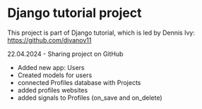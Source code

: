 # Django tutorial project
This project is part of Django tutorial, which is led by Dennis Ivy: https://github.com/divanov11


22.04.2024 - Sharing project on GitHub
- Added new app: Users
- Created models for users
- connected Profiles database with Projects
- added profiles websites
- added signals to Profiles (on_save and on_delete)